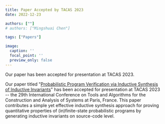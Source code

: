 ```yaml
---
title: Paper Accepted by TACAS 2023
date: 2022-12-23

authors: [""]
# authors: ["Mingshuai Chen"]

tags: ["Papers"]

image:
  caption: ''
  focal_point: ''
  preview_only: false
---
```


Our paper has been accepted for presentation at TACAS 2023.

<!--more-->

Our paper titled "[Probabilistic Program Verification via Inductive Synthesis of Inductive Invariants](/publication/batz-cegis2023/)" has been accepted for presentation at TACAS 2023 -- the 29th International Conference on Tools and Algorithms for the Construction and Analysis of Systems at Paris, France. This paper contributes a simple yet effective inductive synthesis approach for proving quantitative properties of (in)finite-state probabilistic programs by generating inductive invariants on source-code level.
